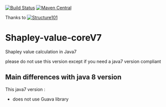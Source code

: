 [![Build Status](https://travis-ci.org/shapley-value-java/shapley-value-coreV7.svg?branch=master)](https://travis-ci.org/shapley-value-java/shapley-value-coreV7) [![Maven Central](https://maven-badges.herokuapp.com/maven-central/io.github.shapley-value-java/shapley-value-coreV7/badge.svg)](https://maven-badges.herokuapp.com/maven-central/io.github.shapley-value-java/shapley-value-coreV7) 

Thanks to [![Structure101](http://structure101.com/static-content/images/s101_170.png)](https://structure101.com/)

# Shapley-value-coreV7
Shapley value calculation in Java7 

please do not use this version except if you need a java7 version compliant

## Main differences with java 8 version
This java7 version :
- does not use Guava library

